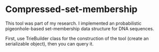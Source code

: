 # Compressed-set-membership

This tool was part of my research.
I implemented an probabilistic pigeonhole-based set-membership data structure for DNA sequences.

First, use TrieBuilder class for the construction of the tool (create an serializable object), then you can query it.
